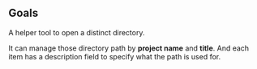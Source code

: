## Goals
A helper tool to open a distinct directory.

It can manage those directory path by **project name** and **title**. And each item has a description field to specify what the path is used for.   